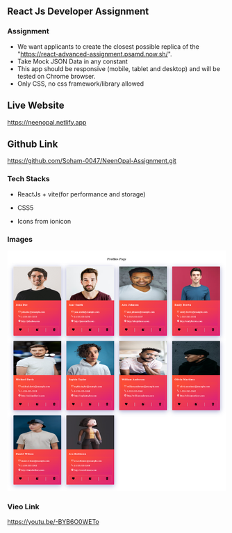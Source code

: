 ## React Js Developer Assignment

### Assignment

- We want applicants to create the closest possible replica of the "https://react-advanced-assignment.psamd.now.sh/".
- Take Mock JSON Data in any constant
- This app should be responsive (mobile, tablet and desktop) and will be tested on  Chrome browser.
- Only CSS, no css framework/library allowed


## Live Website
https://neenopal.netlify.app

## Github Link

https://github.com/Soham-0047/NeenOpal-Assignment.git


### Tech Stacks

- ReactJs + vite(for performance and storage)

- CSS5

- Icons from ionicon


### Images
![image](./client/public/result.png)

### Vieo Link

https://youtu.be/-BYB6O0WETo

